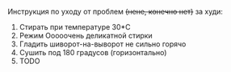 Инструкция по уходу от проблем ~~(нене, конечно нет)~~ за худи:

1. Стирать при температуре 30*C
2. Режим Ооооочень деликатной стирки
3. Гладить шиворот-на-выворот не сильно горячо
4. Сушить под 180 градусов (горизонтально)
5. TODO
